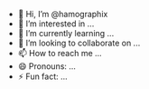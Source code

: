 - 👋 Hi, I’m @hamographix
- 👀 I’m interested in ...
- 🌱 I’m currently learning ...
- 💞️ I’m looking to collaborate on ...
- 📫 How to reach me ...
- 😄 Pronouns: ...
- ⚡ Fun fact: ...

<!---
hamographix/hamographix is a ✨ special ✨ repository because its `README.md` (this file) appears on your GitHub profile.
You can click the Preview link to take a look at your changes.
--->
